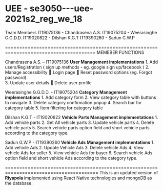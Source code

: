 **UEE - se3050---uee-2021s2_reg_we_18**
====================================================================================
Team Members
IT19075136 - Chandrasena A.S.
IT19075204 - Weerasinghe G.G.D.D.
IT19020822 - Dilshan K.G.T
IT19390260 - Sadun G.W.P

======================================================================================
MEMEBER FUNCTIONS

Chandrasena A.S. – IT19075136 
**User Management implementations** 
    1. Add users/Registration ( sign up methods - eg. google sign up/facebook ) 
    2. Manage accessibility  Login page  Reset password options (eg. Forgot password)  
    3. Update user details  Delete user profile 

Weerasinghe G.G.D.D. - IT19075204 
**Category Management implementations** 
    1. Add category form 
    2. View category table with buttons to navigate 
    3. Delete category confirmation popup 
    4. Search bar for category table 
    5. Item filtering for category table

Dilshan K.G.T - IT19020822 
**Vehicle Parts Management implementations** 
    1. Add vehicle parts 
    2. Get All vehicle parts 
    3. Update vehicle parts 
    4. Delete vehicle parts 
    5. Search vehicle parts option field and short vehicle parts according to the category type.

Sadun G.W.P - IT19390260 
**Vehicle Ads Management implementations** 
    1. Add vehicle Ads 
    2. Update Vehicle Ads 
    3. Delete vehicle Ads 
    4. View vehicle Ads for seller 
    5. View vehicle Ads for buyer 
    6. Search vehicle Ads option field and short vehicle Ads according to the category type. 

=======================================================================================
This is an updated version of **Riyapola** implemented using React Native technologies and mongoDB as the database.

